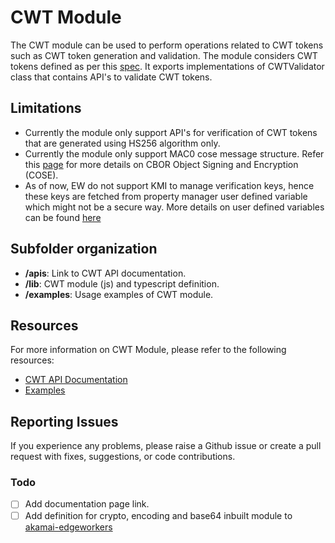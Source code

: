 # CWT Module

The CWT module can be used to perform operations related to CWT tokens such as CWT token generation and validation. The module considers CWT tokens defined as per this [spec](https://www.rfc-editor.org/rfc/rfc8392.html). It exports implementations of CWTValidator class that contains API's to validate CWT tokens.

## Limitations
- Currently the module only support API's for verification of CWT tokens that are generated using HS256 algorithm only.
- Currently the module only support MAC0 cose message structure. Refer this [page](https://datatracker.ietf.org/doc/rfc8152/) for more details on CBOR Object Signing and Encryption (COSE).
- As of now, EW do not support KMI to manage verification keys, hence these keys are fetched from property manager user defined variable which might not be a secure way. More details on user defined variables can be found [here](https://techdocs.akamai.com/property-mgr/docs/user-defined-vars)

## Subfolder organization
* **/apis**: Link to CWT API documentation.
* **/lib**: CWT module (js) and typescript definition.
* **/examples**: Usage examples of CWT module.

## Resources
For more information on CWT Module, please refer to the following resources:
* [CWT API Documentation](https://)
* [Examples](./examples/)

## Reporting Issues
If you experience any problems, please raise a Github issue or create a pull request with fixes, suggestions, or code contributions.

### Todo
- [ ] Add documentation page link.
- [ ] Add definition for crypto, encoding and base64 inbuilt module to [akamai-edgeworkers](https://github.com/DefinitelyTyped/DefinitelyTyped/blob/master/types/akamai-edgeworkers/index.d.ts)

